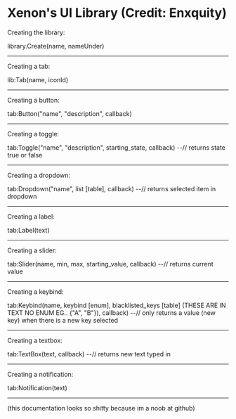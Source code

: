 # Xenon's UI Library (Credit: Enxquity)

Creating the library:

library.Create(name, nameUnder)
___________________________________________

Creating a tab:

lib:Tab(name, iconId)
___________________________________________

Creating a button:

tab:Button("name", "description", callback) 
___________________________________________

Creating a toggle:

tab:Toggle("name", "description", starting_state, callback) --// returns state true or false
___________________________________________

Creating a dropdown:

tab:Dropdown("name", list [table], callback) --// returns selected item in dropdown
___________________________________________

Creating a label:

tab:Label(text)
___________________________________________

Creating a slider:

tab:Slider(name, min, max, starting_value, callback) --// returns current value
___________________________________________

Creating a keybind:

tab:Keybind(name, keybind [enum], blacklisted_keys [table] (THESE ARE IN TEXT NO ENUM EG.. {"A", "B"}), callback) --// only returns a value (new key) when there is a new key selected
___________________________________________
Creating a textbox:

tab:TextBox(text, callback) --// returns new text typed in
___________________________________________
Creating a notification:

tab:Notification(text)
___________________________________________

(this documentation looks so shitty because im a noob at github)
